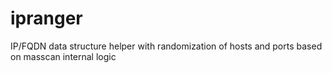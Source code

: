 # ipranger
IP/FQDN data structure helper with randomization of hosts and ports based on masscan internal logic
